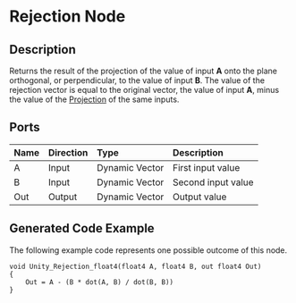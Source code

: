 # Rejection Node

## Description

Returns the result of the projection of the value of input **A** onto the plane orthogonal, or perpendicular, to the value of input **B**. The value of the rejection vector is equal to the original vector, the value of input **A**, minus the value of the [Projection](Projection-Node.md) of the same inputs.

## Ports

| Name        | Direction           | Type  | Description |
|:------------ |:-------------|:-----|:---|
| A      | Input | Dynamic Vector | First input value |
| B      | Input | Dynamic Vector | Second input value |
| Out | Output      |   Dynamic Vector | Output value |

## Generated Code Example

The following example code represents one possible outcome of this node.

```
void Unity_Rejection_float4(float4 A, float4 B, out float4 Out)
{
    Out = A - (B * dot(A, B) / dot(B, B))
}
```